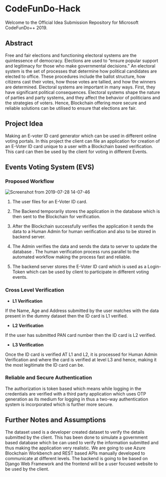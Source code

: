 # CodeFunDo-Hack

Welcome to the Official Idea Submission Repository for Microsoft CodeFunDo++ 2019.

## Abstract

Free and fair elections and functioning electoral systems are the quintessence of democracy. Elections are used to “ensure popular support and legitimacy for those who make governmental decisions.” An electoral system is the set of processes that determine how political candidates are elected to office. These procedures include the ballot structure, how citizens cast their votes, how those votes are tallied, and how the winners are determined. Electoral systems are important in many ways. First, they have significant political consequences. Electoral systems shape the nature of parties and party systems, and they affect the behavior of politicians and the strategies of voters. Hence, Blockchain offering more secure and reliable solutions can be utilised to ensure that elections are fair.

## Project Idea

Making an E-voter ID card generator which can be used in different online voting portals. In this project the client can file an application for creation of an E-Voter ID card unique to a user with a Blockchain based verification. This card can then be used by the client for voting in different Events. 

## Events Voting System (EVS)

### Proposed Workflow

![Screenshot from 2019-07-28 14-07-46](https://user-images.githubusercontent.com/33948877/62004613-dfac1500-b144-11e9-8e3b-02a82c909a6f.png)


1. The user files for an E-Voter ID card.

2. The Backend temporarily stores the application in the database which is then sent to the Blockchain for verification.

3. After the Blockchain successfully verifies the application it sends the data to a Human Admin for human verification and also to be stored in backend server.

4. The Admin verifies the data and sends the data to server to update the database . The human verification process runs parallel to the automated workflow making the process fast and reliable.

5. The backend server stores the E-Voter ID card which is used as a Login-Token which can be used by client to participate in different voting events.

### Cross Level Verification

- **L1 Verification**

If the Name, Age and Address submitted by the user matches with the data present in the dummy dataset then the ID card is L1 verified.

- **L2 Verification**

If the user has submitted PAN card number then the ID card is L2 verified.

- **L3 Verification**

Once the ID card is verified AT L1 and L2, it is processed for Human Admin Verification and where the card is verified at level L3 and hence, making it the most legitimate the ID card can be.

### Reliable and Secure Authentication
The authorization is token based which means while logging in the credentials are verified with a third party application which uses OTP generation as its medium for logging in thus a two-way authentication system is incorporated which is further more secure.


## Further Notes and Assumptions 

The dataset used is a developer created dataset to verify the details submitted by the client. This has been done to simulate a government based database which be can used to verify the information submitted and thus making the application very realistic. We are going to use Azure Blockchain Workbench and REST based APIs manually developed to communicate at different levels. The backend is going to be based on Django Web Framework and the frontend will be a user focused website to be used by the client.
